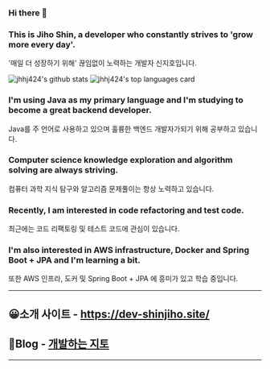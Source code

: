 ### Hi there 👋
### This is Jiho Shin, a developer who constantly strives to 'grow more every day'.
'매일 더 성장하기 위해' 끊임없이 노력하는 개발자 신지호입니다.

![jhhj424's github stats](https://github-readme-stats.vercel.app/api?username=jhhj424&show_icons=true)
![jhhj424's top languages card](https://github-readme-stats.vercel.app/api/top-langs/?username=jhhj424&layout=compact&hide=Jupyter%20Notebook)
<br>
### I'm using Java as my primary language and I'm studying to become a great backend developer.
Java를 주 언어로 사용하고 있으며 훌륭한 백엔드 개발자가되기 위해 공부하고 있습니다.
### Computer science knowledge exploration and algorithm solving are always striving.
컴퓨터 과학 지식 탐구와 알고리즘 문제풀이는 항상 노력하고 있습니다.
### Recently, I am interested in code refactoring and test code.
최근에는 코드 리팩토링 및 테스트 코드에 관심이 있습니다.
### I'm also interested in AWS infrastructure, Docker and Spring Boot + JPA and I'm learning a bit.
또한 AWS 인프라, 도커 및 Spring Boot + JPA 에 흥미가 있고 학습 중입니다.


---
😀소개 사이트 - https://dev-shinjiho.site/
---

📖Blog - [개발하는 지토](https://jhhj424.tistory.com/)
---

<!-- 📋Notion - [RESUME](https://www.notion.so/RESUME-7b75f185935b407f84b5f35bc21a03ac) -->
---

<!-- https://github.com/anuraghazra/github-readme-stats -->
<!--
**jhhj424/jhhj424** is a ✨ _special_ ✨ repository because its `README.md` (this file) appears on your GitHub profile.

Here are some ideas to get you started:

- 🔭 I’m currently working on ...
- 🌱 I’m currently learning ...
- 👯 I’m looking to collaborate on ...
- 🤔 I’m looking for help with ...
- 💬 Ask me about ...
- 📫 How to reach me: ...
- 😄 Pronouns: ...
- ⚡ Fun fact: ...
-->
